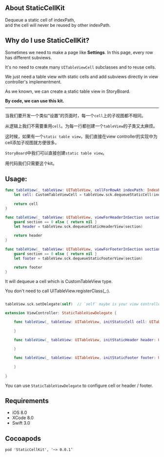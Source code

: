 ## About StaticCellKit

Dequeue a static cell of indexPath,  
and the cell will never be reused by other indexPath.
     
## Why do I use StaticCellKit?

Sometimes we need to make a page like **Settings**. In this page, every row has different subviews. 

It's no need to create many ``UITableViewCell`` subclasses and to reuse cells.

We just need a table view with static cells and add subviews directly in view controller's implementment.

As we known, we can create a static table view in StoryBoard.

**By code, we can use this kit.**

---

当我们要开发一个类似“设置”的页面时，每一个``cell``上的子视图都不相同。

从逻辑上我们不需要重用``cell``。为每一行都创建一个``tableView``的子类又太麻烦。

这时候，如果有一个``static table view``，我们直接在view controller的实现中为cell添加子视图就方便很多。

``StoryBoard``中我们可以直接创建``static table view``。

用代码我们只需要这个kit。
     
## Usage:

``` Swift
func tableView(_ tableView: UITableView, cellForRowAt indexPath: IndexPath) -> UITableViewCell {
    let cell: CustomTableViewCell = tableView.sck.dequeueStaticCell(indexPath)
    
    return cell
}

func tableView(_ tableView: UITableView, viewForHeaderInSection section: Int) -> UIView? {
    guard section == 0 else { return nil }
    let header = tableView.sck.dequeueStaticHeaderView(section)
  
    return header
}
    
func tableView(_ tableView: UITableView, viewForFooterInSection section: Int) -> UIView? {
    guard section == 0 else { return nil }
    let footer = tableView.sck.dequeueStaticFooterView(section)
    
    return footer
}
```
     
It will dequeue a cell which is CustomTableView type. 

You don't need to call UITableView.registerClass(_:).

``` Swift

tableView.sck.setDelegate(self)  // `self` maybe is your view controller.

extension ViewController: StaticTableViewDelegate {

	func tableView(_ tableView: UITableView, initStaticCell cell: UITableViewCell, ofIndexPath indexPath: IndexPath) {
	
	}

	func tableView(_ tableView: UITableView, initStaticHeader header: UITableViewHeaderFooterView, ofSection section: Int) {
	
	}

	func tableView(_ tableView: UITableView, initStaticFooter footer: UITableViewHeaderFooterView, ofSection section: Int) {
    
	}
   
}

```

You can use `StaticTableViewDelegate` to configure cell or header / footer.


## Requirements

* iOS 8.0
* XCode 8.0
* Swift 3.0

## Cocoapods

	pod 'StaticCellKit', '~> 0.0.1’